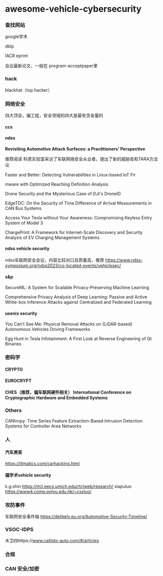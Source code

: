 # awesome-vehicle-cybersecurity
### 查找网站

google学术

dblp

IACR eprint

会议最新论文，一般在 program-acceptpaper里
### hack
blackhat（top hacker）
### 网络安全
四大顶会，偏工程，安全领域的四大是最有含金量的
#### ccs

#### ndss

**Revisiting Automotive Attack Surfaces: a Practitioners' Perspective**

推荐阅读 科恩实验室采访了车联网络安全从业者，提出了新的威胁库和TARA方法论

Faster and Better: Detecting Vulnerabilities in Linux-based IoT Fir

mware with Optimized Reaching Definition Analysis

Drone Security and the Mysterious Case of DJI's DroneID

EdgeTDC: On the Security of Time Difference of Arrival Measurements in CAN Bus Systems

Access Your Tesla without Your Awareness: Compromising Keyless Entry System of Model 3

ChargePrint: A Framework for Internet-Scale Discovery and Security Analysis of EV Charging Management Systems

#### ndss vehicle security
ndss车联网安全会议，内容比较对口且质量高，推荐
https://www.ndss-symposium.org/ndss2023/co-located-events/vehiclesec/
#### s&p
SecureML: A System for Scalable Privacy-Preserving Machine Learning

Comprehensive Privacy Analysis of Deep Learning: Passive and Active White-box Inference Attacks against Centralized and Federated Learning
#### usenix security
You Can't See Me: Physical Removal Attacks on {LiDAR-based} Autonomous Vehicles Driving Frameworks

Egg Hunt in Tesla Infotainment: A First Look at Reverse Engineering of Qt Binaries

### 密码学
#### CRYPTO

#### EUROCRYPT

#### CHES（推荐，偏车联网硬件相关） International Conference on Cryptographic Hardware and Embedded Systems

### Others
CANtropy: Time Series Feature Extraction-Based Intrusion Detection Systems for Controller Area Networks

### 人
#### 汽车黑客
https://illmatics.com/carhacking.html

#### 偏学术vehicle security 
k.g.shin
https://rtcl.eecs.umich.edu/rtclweb/research/
xiapuluo 
https://www4.comp.polyu.edu.hk/~csxluo/

### 攻防事件
车联网安全事件轴 https://delikely.eu.org/Automotive-Security-Timeline/

### VSOC-IDPS

木卫四https://www.callisto-auto.com/#/articles

### 合规

### CAN 安全/加密

